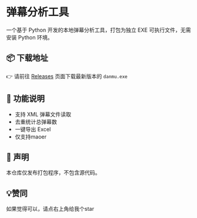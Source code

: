 # 弹幕分析工具

一个基于 Python 开发的本地弹幕分析工具，打包为独立 EXE 可执行文件，无需安装 Python 环境。

## 📦 下载地址

👉 请前往 [Releases](https://github.com/CoderPrincessCh/dm/releases/tag/1.0.0) 页面下载最新版本的 `danmu.exe`

## 🧾 功能说明

- 支持 XML 弹幕文件读取
- 去重统计总弹幕数
- 一键导出 Excel
- 仅支持maoer

## 📝 声明

本仓库仅发布打包程序，不包含源代码。

## 💡赞同

如果觉得可以，请点右上角给我个star
